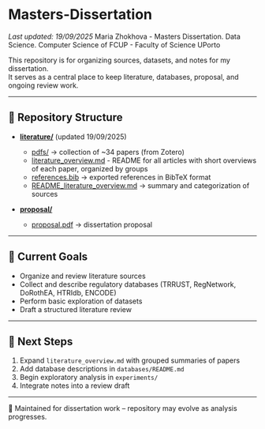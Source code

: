 # Masters-Dissertation
_Last updated: 19/09/2025_
Maria Zhokhova - Masters Dissertation. Data Science. Computer Science of FCUP - Faculty of Science UPorto

This repository is for organizing sources, datasets, and notes for my dissertation.  
It serves as a central place to keep literature, databases, proposal, and ongoing review work.

---

## 📂 Repository Structure
- [**literature/**](literature)  (updated 19/09/2025)   
  - [pdfs/](literature/pdfs) → collection of ~34 papers (from Zotero)
  - [literature_overview.md](literature/literature_overview.md) - README for all articles with short overviews of each paper, organized by groups
  - [references.bib](literature/references.bib) → exported references in BibTeX format  
  - [README_literature_overview.md](literature/README_literature_overview.md) → summary and categorization of sources  
 
- [**proposal/**](proposal)  
  - [proposal.pdf](proposal/proposal.pdf) → dissertation proposal  

---

## 🎯 Current Goals
- Organize and review literature sources  
- Collect and describe regulatory databases (TRRUST, RegNetwork, DoRothEA, HTRIdb, ENCODE)  
- Perform basic exploration of datasets  
- Draft a structured literature review  

---

## 📌 Next Steps
1. Expand `literature_overview.md` with grouped summaries of papers  
2. Add database descriptions in `databases/README.md`  
3. Begin exploratory analysis in `experiments/`  
4. Integrate notes into a review draft  

---

📖 Maintained for dissertation work – repository may evolve as analysis progresses.
